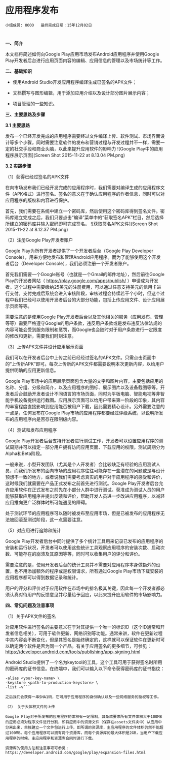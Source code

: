 # 应用程序发布


    小组成员: OOOO   最终完成日期：15年12月02日
# 

**一、简介**

本文档将简述如何向Google Play应用市场发布Android应用程序并使用Google Play开发者后台进行应用页面内容的编辑、应用信息的管理以及市场统计等工作。

**二、基础知识**
   
* 使用Android Studio开发应用程序编译生成已签名的APK文件；

* 文档撰写与图形编辑，用于添加应用介绍以及设计部分图片展示内容；

* 项目管理的一些知识。

**三、主要思路及步骤**

**3.1 主要思路**

发布一个已经开发完成的应用程序需要经过文件编译上传、软件测试、市场界面设计等多个步骤，同时需要注意软件的发布和营销过程与开发过程并不一样，需要一定的社交手段和商业头脑，以此来提升应用软件的影响力
![Google Play中的应用程序展示页面](Screen Shot 2015-11-22 at 8.13.04 PM.png)

**3.2 实践步骤**

（1）获得已经过签名的APK文件

在向市场发布我们已经开发完成的应用程序时，我们需要对编译生成的应用程序文件（APK格式）进行签名。签名的意义在于确认应用程序的作者信息，同时可以对应用程序的版权和内容进行保护。

首先，我们需要在系统中建立一个密码库，然后使用这个密码库得到签名文件。密码库建立完成之后，我们只要点击“编译”菜单中的“获取签名APK”栏目，然后选择所建立的密码库并输入密码即可完成签名。
![获取签名APK文件](Screen Shot 2015-11-22 at 8.12.37 PM.png)

（2）注册Google Play开发者账户

Google Play为所有开发者提供了一个开发者后台（Google Play Developer Console），用来方便地发布和管理Android应用程序。而为了能够使用这个开发者后台（Developer Console），我们必须注册一个开发者账户。

首先我们需要一个Google账号（也就是一个Gmail的邮件地址），然后前往Google Play的开发者网站（ https://play.google.com/apps/publish/ ）申请成为开发者。这个过程中需要缴纳25美元的注册费用，可以通过任意支持美元的信用卡进行支付。支付完成后系统会进入审核阶段，审核过程会持续若干个小时，但这个过程中我们已经可以使用开发者后台的大部分功能，包括上传应用文件、设计应用展示页面等等。

需要注意的是使用Google Play开发者后台以及其他相关的服务（应用发布、管理等等）需要严格遵守Google的用户条款，违反用户条款或是发布违反法律法规的内容可能会受到服务限制和惩罚，而Google也会随时对于用户条款进行一定限度的修改和更新，需要我们时刻注意。

（3）上传APK文件并设计应用展示页面

我们可以在开发者后台中上传之前已经经过签名的APK文件。只需点击页面中的“上传新APK”即可。每次上传新的APK文件都需要说明本次更新内容，以给用户提供明确的应用更新信息。

Google Play市场中的应用展示页面包含大量的文字和图片内容，主要包括应用的名称、分组、分级和简介，以及应用程序的图标、展示图片以及设备截图等等。开发者后台鼓励开发者设计不同语言的市场页面，同时为平板电脑、智能电视等非智能手机设备提供运行截图。应用展示页面可以给用户带来第一阶段的印象，其内容的丰富程度直接影响到应用能否被用户下载，因此需要精心设计。另外需要注意的一点是，任何发布在Google Play市场的应用程序都要经过评级系统，以说明所发布的应用程序内是否存在限制级内容。

（4）测试和发布应用程序

Google Play开发者后台支持开发者进行测试工作，开发者可以设置应用程序的测试周期并可以指定一部分用户拥有访问应用页面、下载应用的权限。测试周期分为Alpha和Beta阶段。

一般来说，小型开发团队（尤其是个人开发者）会比较缺乏有经验的应用测试人员，而我们所发布的面向市场的应用程序往往可能存在一些潜在的问题或是与设计预想不一致的地方，或者说我们需要考虑真实的用户对于应用程序的感受和评价，这时候我们就需要在产品正式发布之前首先进行测试。Google Play开发者后台允许应用软件在正式发布之前先在小部分人群中进行测试。获准成为测试人员的用户能够获取应用程序并提出反馈和评价，帮助开发人员进一步改进应用程序，以减轻应用推向更广泛群体时所可能遇见的障碍。

处于测试环节的应用程序可以随时被发布至应用市场，但是已被发布的应用程序无法被回滚至测试阶段，这一点需要注意。

（5）对应用进行追踪和统计

Google Play开发者后台中同时提供了多个统计工具用来记录已发布的应用程序的安装和运行状况，开发者可以使用这些统计工具观察应用程序的安装次数、启动次数、可能存在的崩溃及其原因等等，同时可以收集用户的评分和评价。

需要注意的是，使用开发者后台的统计工具并不需要对应用程序本身做额外的设置，也不用添加额外的程序或是权限请求，所有通过Google Play市场下载安装的应用程序都可以得到数据记录和统计。

用户的评分和评价对于应用软件在市场中的排名极其关键，因此每一个开发者都必须认真对待用户的反馈意见并尽量给予回应，以此来提升应用软件的市场影响力。

**四、常见问题及注意事项**

（1）关于APK文件的签名

对应用软件进行签名的主要意义在于对其提供一个唯一的标识ID（这个ID通常和开发者信息相关），可用于软件更新、网络识别等功能。通常来讲，软件在更新过程中其内容会不断变化，但是其签名是始终确定的，这样就可以保证软件在更新时可以确定两个软件是否为同一个产品。有关于应用签名的更多细节，可参见：https://developer.android.com/tools/publishing/app-signing.html

Android Studio提供了一个名为keytool的工具，这个工具可用于获得签名时所用的密码库的证书信息。在终端中，我们可以输入以下命令获得密码库的证书指纹：

```keytool -exportcert \
-alias <your-key-name> \
-keystore <path-to-production-keystore> \
-list –v```

之后我们会获得一串SHA1码，它可用于应用程序的身份确认以及一些网络服务的授权等工作。

（2）	关于大体积文件的上传

Google Play对于所发布的应用程序的体积有一定限制，其条款要求所有文件体积大于100MB的应用必须对程序文件进行分割，即将应用中的资源文件（保存在assets文件夹中）从应用中分离出来，单独建立一个文件包进行上传，即所谓的资源库，主应用程序的文件体积仍然不能超过100MB。每个应用程序可以拥有两个资源库，而每个资源库的最大体积是2GB，当用户下载应用程序的时候，主应用程序和资源库会同时进行下载。

资源库的使用方法和注意事项可参见：https://developer.android.com/google/play/expansion-files.html

